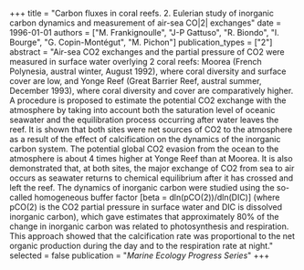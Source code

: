 +++
title = "Carbon fluxes in coral reefs. 2. Eulerian study of inorganic carbon dynamics and measurement of air-sea CO|2| exchanges"
date = 1996-01-01
authors = ["M. Frankignoulle", "J-P Gattuso", "R. Biondo", "I. Bourge", "G. Copin-Montégut", "M. Pichon"]
publication_types = ["2"]
abstract = "Air-sea CO2 exchanges and the partial pressure of CO2 were measured in surface water overlying 2 coral reefs: Moorea (French Polynesia, austral winter, August 1992), where coral diversity and surface cover are low, and Yonge Reef (Great Barrier Reef, austral summer, December 1993), where coral diversity and cover are comparatively higher. A procedure is proposed to estimate the potential CO2 exchange with the atmosphere by taking into account both the saturation level of oceanic seawater and the equilibration process occurring after water leaves the reef. It is shown that both sites were net sources of CO2 to the atmosphere as a result of the effect of calcification on the dynamics of the inorganic carbon system. The potential global CO2 evasion from the ocean to the atmosphere is about 4 times higher at Yonge Reef than at Moorea. It is also demonstrated that, at both sites, the major exchange of CO2 from sea to air occurs as seawater returns to chemical equilibrium after it has crossed and left the reef. The dynamics of inorganic carbon were studied using the so-called homogeneous buffer factor [beta = dln(pCO(2))/dln(DIC)] (where pCO(2) is the CO2 partial pressure in surface water and DIC is dissolved inorganic carbon), which gave estimates that approximately 80% of the change in inorganic carbon was related to photosynthesis and respiration. This approach showed that the calcification rate was proportional to the net organic production during the day and to the respiration rate at night."
selected = false
publication = "*Marine Ecology Progress Series*"
+++

